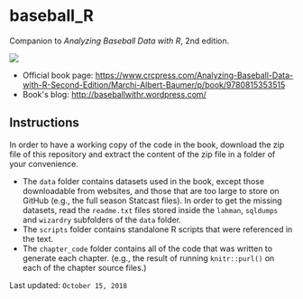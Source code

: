 baseball\_R
================

Companion to *Analyzing Baseball Data with R*, 2nd edition.

![](https://images.tandf.co.uk/common/jackets/amazon/978081535/9780815353515.jpg)

-   Official book page: <https://www.crcpress.com/Analyzing-Baseball-Data-with-R-Second-Edition/Marchi-Albert-Baumer/p/book/9780815353515>
-   Book's blog: <http://baseballwithr.wordpress.com/>

Instructions
------------

In order to have a working copy of the code in the book, download the zip file of this repository and extract the content of the zip file in a folder of your convenience.

-   The `data` folder contains datasets used in the book, except those downloadable from websites, and those that are too large to store on GitHub (e.g., the full season Statcast files). In order to get the missing datasets, read the `readme.txt` files stored inside the `lahman`, `sqldumps` and `wizardry` subfolders of the `data` folder.
-   The `scripts` folder contains standalone R scripts that were referenced in the text.
-   The `chapter_code` folder contains all of the code that was written to generate each chapter. (e.g., the result of running `knitr::purl()` on each of the chapter source files.)

Last updated: `October 15, 2018`
